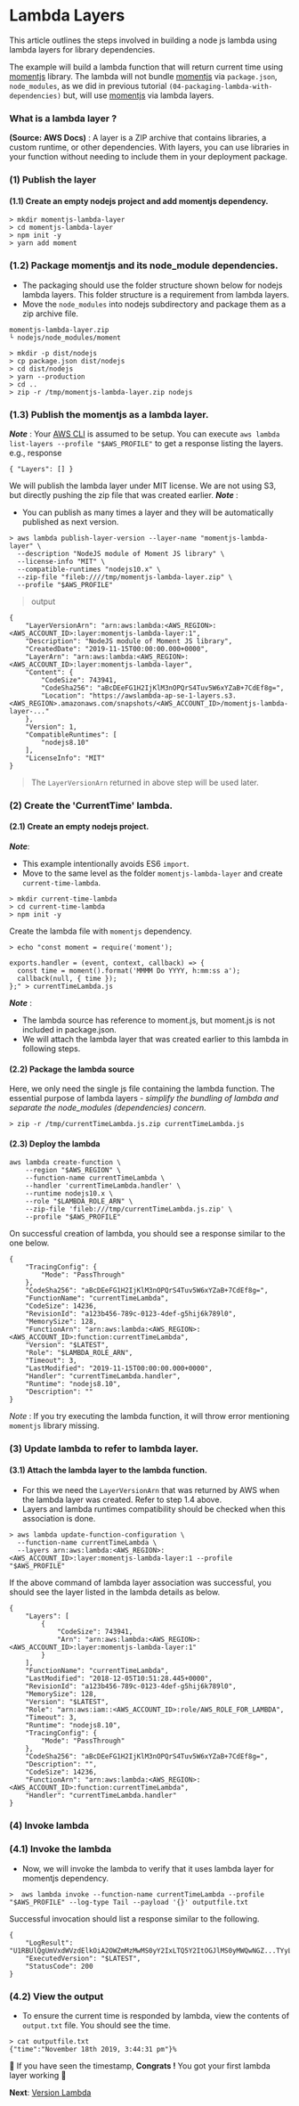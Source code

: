 # Lambda Layers

This article outlines the steps involved in building a node js lambda using lambda layers for library dependencies. 

The example will build a lambda function that will return current time using [momentjs](https://github.com/moment/moment/) 
library. The lambda will not bundle [momentjs](https://github.com/moment/moment/) via `package.json`, `node_modules`, as we 
did in previous tutorial `(04-packaging-lambda-with-dependencies)` but, will use [momentjs](https://github.com/moment/moment/) 
via lambda layers.

### What is a lambda layer ?
**(Source: AWS Docs)** : A layer is a ZIP archive that contains libraries, a custom runtime, or other dependencies. 
With layers, you can use libraries in your function without needing to include them in your deployment package. 

### (1) Publish the layer
#### (1.1) Create an empty nodejs project and add momentjs dependency.
```
> mkdir momentjs-lambda-layer
> cd momentjs-lambda-layer
> npm init -y
> yarn add moment
```

### (1.2) Package momentjs and its node_module dependencies. 

* The packaging should use the folder structure shown below for nodejs lambda layers. This folder structure is a requirement from lambda layers.
* Move the `node_modules` into nodejs subdirectory and package them as a zip archive file.

```
momentjs-lambda-layer.zip
└ nodejs/node_modules/moment
```

```
> mkdir -p dist/nodejs
> cp package.json dist/nodejs
> cd dist/nodejs
> yarn --production
> cd ..
> zip -r /tmp/momentjs-lambda-layer.zip nodejs
```
### (1.3) Publish the momentjs as a lambda layer.
**_Note_** : Your [AWS CLI](https://github.com/aws/aws-cli) is assumed to be setup. 
You can execute `aws lambda list-layers --profile "$AWS_PROFILE"` to get a response listing the layers. e.g., response
```
{ "Layers": [] }
```

We will publish the lambda layer under MIT license. We are not using S3, but directly pushing the zip file that was created earlier.
**_Note_** :
- You can publish as many times a layer and they will be automatically published as next version.

```
> aws lambda publish-layer-version --layer-name "momentjs-lambda-layer" \
  --description "NodeJS module of Moment JS library" \
  --license-info "MIT" \
  --compatible-runtimes "nodejs10.x" \
  --zip-file "fileb:////tmp/momentjs-lambda-layer.zip" \
  --profile "$AWS_PROFILE"
```
> output

```
{
    "LayerVersionArn": "arn:aws:lambda:<AWS_REGION>:<AWS_ACCOUNT_ID>:layer:momentjs-lambda-layer:1",
    "Description": "NodeJS module of Moment JS library",
    "CreatedDate": "2019-11-15T00:00:00.000+0000",
    "LayerArn": "arn:aws:lambda:<AWS_REGION>:<AWS_ACCOUNT_ID>:layer:momentjs-lambda-layer",
    "Content": {
        "CodeSize": 743941,
        "CodeSha256": "aBcDEeFG1H2IjKlM3nOPQrS4Tuv5W6xYZaB+7CdEf8g=",
        "Location": "https://awslambda-ap-se-1-layers.s3.<AWS_REGION>.amazonaws.com/snapshots/<AWS_ACCOUNT_ID>/momentjs-lambda-layer-..."
    },
    "Version": 1,
    "CompatibleRuntimes": [
        "nodejs8.10"
    ],
    "LicenseInfo": "MIT"
}
```

> The `LayerVersionArn` returned in above step will be used later.

### (2) Create the 'CurrentTime' lambda.

#### (2.1) Create an empty nodejs project.
**_Note_**: 
- This example intentionally avoids ES6 `import`.
- Move to the same level as the folder `momentjs-lambda-layer` and create `current-time-lambda`.   

```
> mkdir current-time-lambda
> cd current-time-lambda
> npm init -y
```

Create the lambda file with `momentjs` dependency.

```
> echo "const moment = require('moment');

exports.handler = (event, context, callback) => {
  const time = moment().format('MMMM Do YYYY, h:mm:ss a');
  callback(null, { time });
};" > currentTimeLambda.js
```

**_Note_** : 
- The lambda source has reference to moment.js, but moment.js is not included in package.json. 
- We will attach the lambda layer that was created earlier to this lambda in following steps.

#### (2.2) Package the lambda source
Here, we only need the single js file containing the lambda function. 
The essential purpose of lambda layers - _simplify the bundling of lambda and separate the node_modules (dependencies) concern._

```
> zip -r /tmp/currentTimeLambda.js.zip currentTimeLambda.js
```

#### (2.3) Deploy the lambda

```
aws lambda create-function \
    --region "$AWS_REGION" \
    --function-name currentTimeLambda \
    --handler 'currentTimeLambda.handler' \
    --runtime nodejs10.x \
    --role "$LAMBDA_ROLE_ARN" \
    --zip-file 'fileb:///tmp/currentTimeLambda.js.zip' \
    --profile "$AWS_PROFILE"
```

On successful creation of lambda, you should see a response similar to the one below.

```
{
    "TracingConfig": {
        "Mode": "PassThrough"
    },
    "CodeSha256": "aBcDEeFG1H2IjKlM3nOPQrS4Tuv5W6xYZaB+7CdEf8g=",
    "FunctionName": "currentTimeLambda",
    "CodeSize": 14236,
    "RevisionId": "a123b456-789c-0123-4def-g5hij6k789l0",
    "MemorySize": 128,
    "FunctionArn": "arn:aws:lambda:<AWS_REGION>:<AWS_ACCOUNT_ID>:function:currentTimeLambda",
    "Version": "$LATEST",
    "Role": "$LAMBDA_ROLE_ARN",
    "Timeout": 3,
    "LastModified": "2019-11-15T00:00:00.000+0000",
    "Handler": "currentTimeLambda.handler",
    "Runtime": "nodejs8.10",
    "Description": ""
}
```
_Note_ : If you try executing the lambda function, it will throw error mentioning `momentjs` library missing.

### (3)  Update lambda to refer to lambda layer.

#### (3.1) Attach the lambda layer to the lambda function. 

* For this we need the `LayerVersionArn` that was returned by AWS when the lambda layer was created. Refer to step 1.4 above.
* Layers and lambda runtimes compatibility should be checked when this association is done.

```
> aws lambda update-function-configuration \
  --function-name currentTimeLambda \
  --layers arn:aws:lambda:<AWS_REGION>:<AWS_ACCOUNT_ID>:layer:momentjs-lambda-layer:1 --profile "$AWS_PROFILE"
```

If the above command of lambda layer association was successful, you should see the layer listed in the lambda details as below.

```
{
    "Layers": [
        {
            "CodeSize": 743941,
            "Arn": "arn:aws:lambda:<AWS_REGION>:<AWS_ACCOUNT_ID>:layer:momentjs-lambda-layer:1"
        }
    ],
    "FunctionName": "currentTimeLambda",
    "LastModified": "2018-12-05T10:51:28.445+0000",
    "RevisionId": "a123b456-789c-0123-4def-g5hij6k789l0",
    "MemorySize": 128,
    "Version": "$LATEST",
    "Role": "arn:aws:iam::<AWS_ACCOUNT_ID>:role/AWS_ROLE_FOR_LAMBDA",
    "Timeout": 3,
    "Runtime": "nodejs8.10",
    "TracingConfig": {
        "Mode": "PassThrough"
    },
    "CodeSha256": "aBcDEeFG1H2IjKlM3nOPQrS4Tuv5W6xYZaB+7CdEf8g=",
    "Description": "",
    "CodeSize": 14236,
    "FunctionArn": "arn:aws:lambda:<AWS_REGION>:<AWS_ACCOUNT_ID>:function:currentTimeLambda",
    "Handler": "currentTimeLambda.handler"
}
```

### (4) Invoke lambda

### (4.1) Invoke the lambda
* Now, we will invoke the lambda to verify that it uses lambda layer for momentjs dependency.

```
>  aws lambda invoke --function-name currentTimeLambda --profile "$AWS_PROFILE" --log-type Tail --payload '{}' outputfile.txt
```

Successful invocation should list a response similar to the following.

```
{
    "LogResult": "U1RBUlQgUmVxdWVzdElkOiA2OWZmMzMwMS0yY2IxLTQ5Y2ItOGJlMS0yMWQwNGZ...TYyLjk2IG1zCQo=",
    "ExecutedVersion": "$LATEST",
    "StatusCode": 200
}
```
### (4.2) View the output
- To ensure the current time is responded by lambda, view the contents of `output.txt` file. You should see the time.

```
> cat outputfile.txt
{"time":"November 18th 2019, 3:44:31 pm"}%
```

🏁 If you have seen the timestamp, **Congrats !** You got your first  lambda layer working  🏁

**Next**: [Version Lambda](07-version-lambda.md)